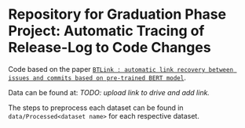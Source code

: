 # Repository for Graduation Phase Project: Automatic Tracing of Release-Log to Code Changes​
Code based on the paper [``BTLink : automatic link recovery between issues and commits based on pre-trained BERT model``](https://link.springer.com/article/10.1007/s10664-023-10342-7).

Data can be found at: _TODO: upload link to drive and add link._

The steps to preprocess each dataset can be found in ``data/Processed<dataset name>`` for each respective dataset.
